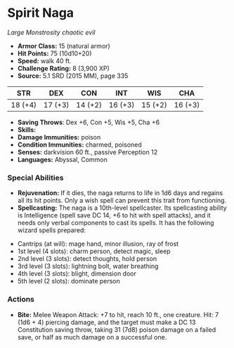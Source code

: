 # Spirit Naga

*Large* *Monstrosity* *chaotic evil*

- **Armor Class:** 15 (natural armor)
- **Hit Points:** 75 (10d10+20)
- **Speed:** walk 40 ft.
- **Challenge Rating:** 8 (3,900 XP)
- **Source:** 5.1 SRD (2015 MM), page 335

| STR | DEX | CON | INT | WIS | CHA |
| --- | --- | --- | --- | --- | --- |
| 18 (+4) | 17 (+3) | 14 (+2) | 16 (+3) | 15 (+2) | 16 (+3) |

- **Saving Throws**: Dex +6, Con +5, Wis +5, Cha +6
- **Skills:** 
- **Damage Immunities:** poison
- **Condition Immunities:** charmed, poisoned
- **Senses:** darkvision 60 ft., passive Perception 12
- **Languages:** Abyssal, Common

### Special Abilities

- **Rejuvenation:** If it dies, the naga returns to life in 1d6 days and regains all its hit points. Only a wish spell can prevent this trait from functioning.
- **Spellcasting:** The naga is a 10th-level spellcaster. Its spellcasting ability is Intelligence (spell save DC 14, +6 to hit with spell attacks), and it needs only verbal components to cast its spells. It has the following wizard spells prepared:

* Cantrips (at will): mage hand, minor illusion, ray of frost
* 1st level (4 slots): charm person, detect magic, sleep
* 2nd level (3 slots): detect thoughts, hold person
* 3rd level (3 slots): lightning bolt, water breathing
* 4th level (3 slots): blight, dimension door
* 5th level (2 slots): dominate person

### Actions

- **Bite:** Melee Weapon Attack: +7 to hit, reach 10 ft., one creature. Hit: 7 (1d6 + 4) piercing damage, and the target must make a DC 13 Constitution saving throw, taking 31 (7d8) poison damage on a failed save, or half as much damage on a successful one.


